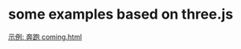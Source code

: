 # some examples based on three.js

[示例: 奔跑 coming.html](https://sjli.github.io/threejs_examples/coming.html)